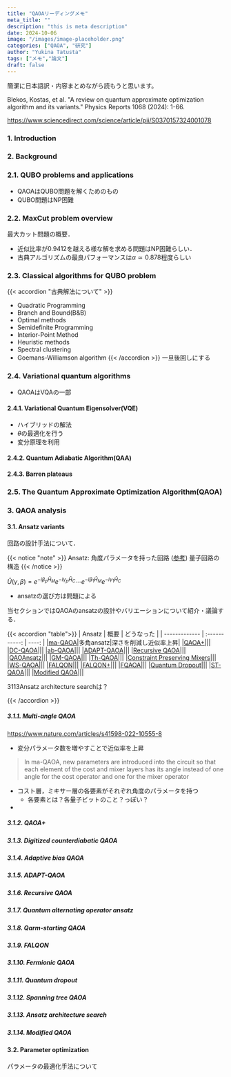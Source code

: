 ```yaml
---
title: "QAOAリーディングメモ"
meta_title: ""
description: "this is meta description"
date: 2024-10-06
image: "/images/image-placeholder.png"
categories: ["QAOA", "研究"]
author: "Yukina Tatusta"
tags: ["メモ","論文"]
draft: false
---
```


簡潔に日本語訳・内容まとめながら読もうと思います。

Blekos, Kostas, et al. "A review on quantum approximate optimization algorithm and its variants." Physics Reports 1068 (2024): 1-66.

https://www.sciencedirect.com/science/article/pii/S0370157324001078

### 1. Introduction
### 2. Background

### 2.1. QUBO problems and applications
- QAOAはQUBO問題を解くためのもの
- QUBO問題はNP困難

### 2.2. MaxCut problem overview
最大カット問題の概要．
 
- 近似比率が0.9412を越える様な解を求める問題はNP困難らしい．
- 古典アルゴリズムの最良パフォーマンスは$\alpha\simeq 0.878$程度らしい

### 2.3. Classical algorithms for QUBO problem
{{< accordion "古典解法について" >}}
- Quadratic Programming
- Branch and Bound(B&B)
- Optimal methods
- Semidefinite Programming
- Interior-Point Method
- Heuristic methods
- Spectral clustering
- Goemans-Williamson algorithm
{{< /accordion >}}
一旦後回しにする

### 2.4. Variational quantum algorithms
- QAOAはVQAの一部

#### 2.4.1. Variational Quantum Eigensolver(VQE)
- ハイブリッドの解法
- $\theta$の最適化を行う
- 変分原理を利用

#### 2.4.2. Quantum Adiabatic Algorithm(QAA)

#### 2.4.3. Barren plateaus

### 2.5. The Quantum Approximate Optimization Algorithm(QAOA)

### 3. QAOA analysis

#### 3.1. Ansatz variants
回路の設計手法について．

{{< notice "note" >}}
Ansatz:
角度パラメータを持った回路 ([参考](https://blueqat.com/yuichiro_minato2/e1513e5c-2687-4f92-8ecb-b780e832941d#:~:text=%E5%AE%9F%E7%8F%BE%E3%81%97%E3%81%BE%E3%81%99%E3%80%82-,1%2D12.ansatz%EF%BC%88%E3%82%A2%E3%83%B3%E3%82%B6%E3%83%83%E3%83%84%EF%BC%89,-%E4%B8%8A%E8%A8%98%E3%81%AE))
量子回路の構造
{{< /notice >}}

$\hat{U}(\gamma,\beta)=e^{-i\beta_p\hat{H}_M}e^{-i\gamma_p\hat{H}_C}\cdots e^{-i\beta_1\hat{H}_M}e^{-i\gamma_1\hat{H}_C}$

- ansatzの選び方は問題による
  
当セクションではQAOAのansatzの設計やバリエーションについて紹介・議論する．

{{< accordion "table">}}
| Ansatz        |     概要      |  どうなった |
| ------------- | :-----------: | ----: |
|[ma-QAOA](#311-multi-angle-qaoa)|多角ansatz|深さを削減し近似率上昇|
|[QAOA+](#312-qaoa)|||
|[DC-QAOA](#313-digitized-counterdiabatic-qaoa)|||
|[ab-QAOA](#314-adaptive-bias-qaoa)|||
|[ADAPT-QAOA](#315-adapt-qaoa)|||
|[Recursive QAOA](#316-recursive-qaoa)|||
|[QAOAnsatz](#317-quantum-alternating-operator-ansatz)|||
|[GM-QAOA](#318-qarm-starting-qaoa)|||
|[Th-QAOA]()|||
|[Constraint Preserving Mixers]()|||
|[WS-QAOA]()|||
|[FALQON](#319-falqon)|||
|[FALQON+]()|||
|[FQAOA](#3110-fermionic-qaoa)|||
|[Quantum Dropout](#3111-quantum-dropout)|||
|[ST-QAOA](#3112-spanning-tree-qaoa)|||
|[Modified QAOA](#3114-modified-qaoa)|||

3113Ansatz architecture searchは？

{{< /accordion >}}

##### 3.1.1. Multi-angle QAOA
https://www.nature.com/articles/s41598-022-10555-8
- 変分パラメータ数を増やすことで近似率を上昇
> In ma-QAOA, new parameters are introduced into the circuit so that each element of the cost and mixer layers has its angle instead of one angle for the cost operator and one for the mixer operator

- コスト層，ミキサー層の各要素がそれぞれ角度のパラメータを持つ
  - 各要素とは？各量子ビットのこと？っぽい？
- 

##### 3.1.2. QAOA+
##### 3.1.3. Digitized counterdiabatic QAOA
##### 3.1.4. Adaptive bias QAOA
##### 3.1.5. ADAPT-QAOA
##### 3.1.6. Recursive QAOA
##### 3.1.7. Quantum alternating operator ansatz
##### 3.1.8. Qarm-starting QAOA
##### 3.1.9. FALQON
##### 3.1.10. Fermionic QAOA
##### 3.1.11. Quantum dropout
##### 3.1.12. Spanning tree QAOA
##### 3.1.13. Ansatz architecture search
##### 3.1.14. Modified QAOA

#### 3.2. Parameter optimization
パラメータの最適化手法について


